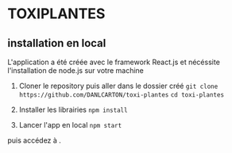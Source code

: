# TOXIPLANTES

## installation en local

L'application a été créée avec le framework React.js et nécéssite l'installation de node.js sur votre machine

1. Cloner le repository puis aller dans le dossier créé
`git clone https://github.com/DANLCARTON/toxi-plantes`
`cd toxi-plantes`

2. Installer les librairies
`npm install`

3. Lancer l'app en local
`npm start`

puis accédez à [](http://localhost:3000).